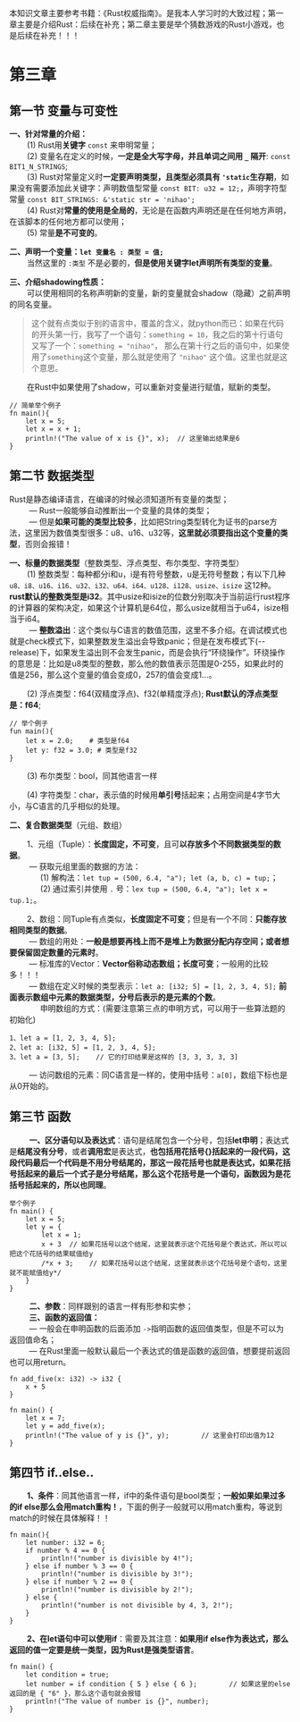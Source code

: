 本知识文章主要参考书籍：《Rust权威指南》。是我本人学习时的大致过程；第一章主要是介绍Rust：后续在补充；第二章主要是举个猜数游戏的Rust小游戏，也是后续在补充！！！

# 第三章
##  第一节 变量与可变性
**一、针对常量的介绍：**<br>
&nbsp;&nbsp;&nbsp;&nbsp;&nbsp;&nbsp;&nbsp;&nbsp;(1) Rust用**关键字** `const` 来申明常量；<br>&nbsp;&nbsp;&nbsp;&nbsp;&nbsp;&nbsp;&nbsp;&nbsp;(2) 变量名在定义的时候，**一定是全大写字母，并且单词之间用 `_` 隔开**:  `const BIT1_N_STRINGS`;
<br>&nbsp;&nbsp;&nbsp;&nbsp;&nbsp;&nbsp;&nbsp;&nbsp;(3) Rust对常量定义时**一定要声明类型，且类型必须具有 `'static`生存期**，如果没有需要添加此关键字：声明数值型常量 `const BIT: u32 = 12;`，声明字符型常量 `const BIT_STRINGS: &'static str = 'nihao';`
<br>&nbsp;&nbsp;&nbsp;&nbsp;&nbsp;&nbsp;&nbsp;&nbsp;(4) Rust对**常量的使用是全局的**，无论是在函数内声明还是在任何地方声明，在该脚本的任何地方都可以使用；<br>&nbsp;&nbsp;&nbsp;&nbsp;&nbsp;&nbsp;&nbsp;&nbsp;(5) 常量**是不可变的**。

**二、声明一个变量：`let 变量名 : 类型 = 值;`**
<br>&nbsp;&nbsp;&nbsp;&nbsp;&nbsp;&nbsp;&nbsp;&nbsp;当然这里的 `:类型` 不是必要的，**但是使用关键字let声明所有类型的变量**。

**三、介绍shadowing性质：**
<br>&nbsp;&nbsp;&nbsp;&nbsp;&nbsp;&nbsp;&nbsp;&nbsp;可以使用相同的名称声明新的变量，新的变量就会shadow（隐藏）之前声明的同名变量。
> 这个就有点类似于别的语言中，覆盖的含义，就python而已：如果在代码的开头第一行，我写了一个语句：`something = 10`，我之后的第十行语句又写了一个：`something = "nihao"`，
那么在第十行之后的语句中，如果使用了`something`这个变量，那么就是使用了 `"nihao"` 这个值。这里也就是这个意思。

&nbsp;&nbsp;&nbsp;&nbsp;&nbsp;&nbsp;&nbsp;&nbsp;在Rust中如果使用了shadow，可以重新对变量进行赋值，赋新的类型。
```
// 简单举个例子
fn main(){
    let x = 5;
    let x = x + 1;
    println!("The value of x is {}", x);  // 这里输出结果是6
}
```

## 第二节 数据类型
Rust是静态编译语言，在编译的时候必须知道所有变量的类型；
<br>&nbsp;&nbsp;&nbsp;&nbsp;&nbsp;&nbsp;&nbsp;&nbsp; — Rust一般能够自动推断出一个变量的具体的类型；
<br>&nbsp;&nbsp;&nbsp;&nbsp;&nbsp;&nbsp;&nbsp;&nbsp; — 但是**如果可能的类型比较多**，比如把String类型转化为证书的parse方法，这里因为数值类型很多：u8、u16、u32等，**这里就必须要指出这个变量的类型**，否则会报错！

**一、标量的数据类型**（整数类型、浮点类型、布尔类型、字符类型）
<br>&nbsp;&nbsp;&nbsp;&nbsp;&nbsp;&nbsp;&nbsp;&nbsp;(1) 整数类型：每种都分i和u，i是有符号整数，u是无符号整数；有以下几种 `u8、i8、u16、i16、u32、i32、u64、i64、u128、i128、usize、isize` 这12种。**rust默认的整数类型是i32**。其中usize和isize的位数分别取决于当前运行rust程序的计算器的架构决定，如果这个计算机是64位，那么usize就相当于u64，isize相当于i64。
<br>&nbsp;&nbsp;&nbsp;&nbsp;&nbsp;&nbsp;&nbsp;&nbsp; — **整数溢出**：这个类似与C语言的数值范围，这里不多介绍。在调试模式也就是check模式下，如果整数发生溢出会导致panic；但是在发布模式下(--release)下，如果发生溢出则不会发生panic，而是会执行“环绕操作”。环绕操作的意思是：比如是u8类型的整数，那么他的数值表示范围是0-255，如果此时的值是256，那么这个变量的值会变成0，257的值会变成1...。

&nbsp;&nbsp;&nbsp;&nbsp;&nbsp;&nbsp;&nbsp;&nbsp;(2) 浮点类型：f64(双精度浮点)、f32(单精度浮点); **Rust默认的浮点类型是：f64**; 
```
// 举个例子
fun main(){
    let x = 2.0;    # 类型是f64
    let y: f32 = 3.0; # 类型是f32
}
```

&nbsp;&nbsp;&nbsp;&nbsp;&nbsp;&nbsp;&nbsp;&nbsp;(3) 布尔类型：bool，同其他语言一样

&nbsp;&nbsp;&nbsp;&nbsp;&nbsp;&nbsp;&nbsp;&nbsp;(4) 字符类型：char，表示值的时候用**单引号**括起来；占用空间是4字节大小，与C语言的几乎相似的处理。

**二、复合数据类型**（元组、数组）

&nbsp;&nbsp;&nbsp;&nbsp;&nbsp;&nbsp;&nbsp;&nbsp;1、元组（Tuple）：**长度固定，不可变**，且可**以存放多个不同数据类型的数据**。
<br>&nbsp;&nbsp;&nbsp;&nbsp;&nbsp;&nbsp;&nbsp;&nbsp; — 获取元组里面的数据的方法：
<br>&nbsp;&nbsp;&nbsp;&nbsp;&nbsp;&nbsp;&nbsp;&nbsp;&nbsp;&nbsp;&nbsp;&nbsp;&nbsp;&nbsp;(1) 解构法：`let tup = (500, 6.4, "a"); let (a, b, c) = tup;`；
<br>&nbsp;&nbsp;&nbsp;&nbsp;&nbsp;&nbsp;&nbsp;&nbsp;&nbsp;&nbsp;&nbsp;&nbsp;&nbsp;&nbsp;(2) 通过索引并使用 `.` 号：`lex tup = (500, 6.4, "a"); let x = tup.1;`。

&nbsp;&nbsp;&nbsp;&nbsp;&nbsp;&nbsp;&nbsp;&nbsp;2、数组：同Tuple有点类似，**长度固定不可变**；但是有一个不同：**只能存放相同类型的数据**。
<br>&nbsp;&nbsp;&nbsp;&nbsp;&nbsp;&nbsp;&nbsp;&nbsp; — 数组的用处：**一般是想要再栈上而不是堆上为数据分配内存空间；或者想要保留固定数量的元素时**。
<br>&nbsp;&nbsp;&nbsp;&nbsp;&nbsp;&nbsp;&nbsp;&nbsp; — 标准库的Vector：**Vector俗称动态数组；长度可变**；一般用的比较多！！！
<br>&nbsp;&nbsp;&nbsp;&nbsp;&nbsp;&nbsp;&nbsp;&nbsp; — 数组在定义时候的类型表示：`let a: [i32; 5] = [1, 2, 3, 4, 5];` **前面表示数组中元素的数据类型，分号后表示的是元素的个数**。
<br>&nbsp;&nbsp;&nbsp;&nbsp;&nbsp;&nbsp;&nbsp;&nbsp;&nbsp;&nbsp;&nbsp;&nbsp;&nbsp;&nbsp;申明数组的方式：(需要注意第三点的申明方式，可以用于一些算法题的初始化)
```
1、let a = [1, 2, 3, 4, 5];
2、let a: [i32, 5] = [1, 2, 3, 4, 5];
3、let a = [3, 5];    // 它的打印结果是这样的 [3, 3, 3, 3, 3]
```
&nbsp;&nbsp;&nbsp;&nbsp;&nbsp;&nbsp;&nbsp;&nbsp; — 访问数组的元素：同C语言是一样的，使用中括号：`a[0]`，数组下标也是从0开始的。

## 第三节 函数
&nbsp;&nbsp;&nbsp;&nbsp;&nbsp;&nbsp;&nbsp;&nbsp; **一、区分语句以及表达式**：语句是结尾包含一个分号，包括**let申明**；表达式是**结尾没有分号**，或者**调用宏**是表达式，**也包括用花括号{}括起来的一段代码，这段代码最后一个代码是不用分号结尾的，那这一段花括号也就是表达式，如果花括号括起来的最后一个式子是分号结尾，那么这个花括号是一个语句，函数因为是花括号括起来的，所以也同理**。
```
举个例子
fn main() {
    let x = 5;
    let y = {
        let x = 1;
        x + 3  // 如果花括号以这个结尾，这里就表示这个花括号是个表达式，所以可以把这个花括号的结果赋值给y
        /*x + 3;    // 如果花括号以这个结尾，这里就表示这个花括号是个语句，这里就不能赋值给y*/
    }
}
```
&nbsp;&nbsp;&nbsp;&nbsp;&nbsp;&nbsp;&nbsp;&nbsp; **二、参数**：同样跟别的语言一样有形参和实参；
<br>&nbsp;&nbsp;&nbsp;&nbsp;&nbsp;&nbsp;&nbsp;&nbsp; **三、函数的返回值：**
<br>&nbsp;&nbsp;&nbsp;&nbsp;&nbsp;&nbsp;&nbsp;&nbsp; — 一般会在申明函数的后面添加 `->`指明函数的返回值类型，但是不可以为返回值命名；
<br>&nbsp;&nbsp;&nbsp;&nbsp;&nbsp;&nbsp;&nbsp;&nbsp; — 在Rust里面一般默认最后一个表达式的值是函数的返回值，想要提前返回也可以用return。
```
fn add_five(x: i32) -> i32 {
    x + 5
}

fn main() {
    let x = 7;
    let y = add_five(x);
    println!("The value of y is {}", y);        // 这里会打印出值为12
}
```

## 第四节 if..else..
&nbsp;&nbsp;&nbsp;&nbsp;&nbsp;&nbsp;&nbsp;&nbsp;**1、条件**：同其他语言一样，if中的条件语句是bool类型；**一般如果如果过多的if else那么会用match重构！**，下面的例子一般就可以用match重构，等说到match的时候在具体解释！！
```
fn main(){
    let number: i32 = 6;
    if number % 4 == 0 {
        println!("number is divisible by 4!");
    } else if number % 3 == 0 {
        println!("number is divisible by 3!");
    } else if number % 2 == 0 {
        println!("number is divisible by 2!");
    } else {
        println!("number is not divisible by 4, 3, 2!");
    }
}
```
&nbsp;&nbsp;&nbsp;&nbsp;&nbsp;&nbsp;&nbsp;&nbsp;**2、在let语句中可以使用if**：需要及其注意：**如果用if else作为表达式，那么返回的值一定要是统一类型，因为Rust是强类型语言**。
```
fn main() {
    let condition = true;
    let number = if condition { 5 } else { 6 };        // 如果这里的else返回的是 { "6" }，那么这个语句就会报错
    println!("The value of number is {}", number);
}
```
